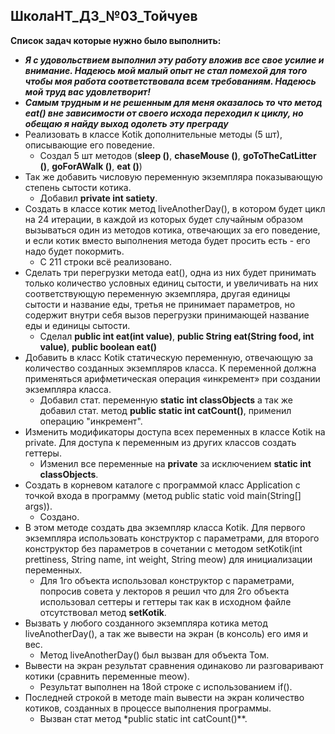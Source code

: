 ## ШколаНТ_ДЗ_№03_Тойчуев
**Список задач которые нужно было выполнить:**
- ***Я с удовольствием выполнил эту работу вложив все свое усилие и внимание. Надеюсь мой малый опыт не стал помехой для того чтобы моя работа соответствовала всем требованиям. Надеюсь мой труд вас удовлетворит!***
- ***Самым трудным и не решенным для меня оказалось то что метод eat() вне зависимости от своего исхода переходил к циклу, но обещаю я найду выход одолеть эту преграду*** 
- Реализовать в классе Kotik дополнительные методы (5 шт), описывающие его поведение.
    - Создал 5 шт методов (**sleep ()**, **chaseMouse ()**, **goToTheCatLitter ()**, **goForAWalk ()**, **eat ()**)
- Так же добавить числовую переменную экземпляра показывающую степень сытости котика.
    - Добавил **private int satiety**.
- Создать в классе котик метод liveAnotherDay(), в котором будет цикл на 24 итерации, в каждой из которых будет случайным образом вызываться один из методов котика, отвечающих за его поведение, и если котик вместо выполнения метода будет просить есть - его надо будет покормить.
    - С 211 строки всё реализовано.
- Сделать три перегрузки метода eat(), одна из них будет принимать только количество условных единиц сытости, и увеличивать на них соответствующую переменную экземпляра, другая единицы сытости и название еды, третья не принимает параметров, но содержит внутри себя вызов перегрузки принимающей название еды и единицы сытости.
    - Сделал **public int eat(int value)**, **public String eat(String food, int value)**, **public boolean eat()**
- Добавить в класс Kotik статическую переменную, отвечающую за количество созданных экземпляров класса. К переменной должна применяться арифметическая операция «инкремент» при создании экземпляра класса.	
    - Добавил стат. переменную **static int classObjects** а так же добавил стат. метод **public static int catCount()**, применил операцию "инкремент".
- Изменить модификаторы доступа всех переменных в классе Kotik на private. Для доступа к переменным из других классов создать геттеры.
    - Изменил все переменные на **private** за исключением **static int classObjects**.
- Создать в корневом каталоге с программой класс Application с точкой входа в программу (метод public static void main(String[] args)).
    - Создано.
- В этом методе создать два экземпляр класса Kotik. Для первого экземпляра использовать конструктор с параметрами, для второго конструктор без параметров в сочетании с методом setKotik(int prettiness, String name, int weight, String meow) для инициализации переменных.
    - Для 1го объекта использовал конструктор с параметрами, попросив совета у лекторов я решил что для 2го объекта использовал сеттеры и геттеры так как в исходном файле отсутствовал метод **setKotik**.
- Вызвать у любого созданного экземпляра котика метод liveAnotherDay(), а так же вывести на экран (в консоль) его имя и вес.	
    - Метод liveAnotherDay() был вызван для объекта Том.
- Вывести на экран результат сравнения одинаково ли разговаривают котики (сравнить переменные meow).
    - Результат выполнен на 18ой строке с использованием if().
- Последней строкой в методе main вывести на экран количество котиков, созданных в процессе выполнения программы.
    - Вызван стат метод *public static int catCount()**.
